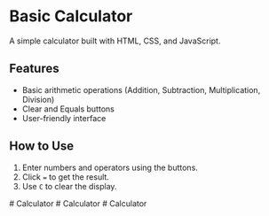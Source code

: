 # Basic Calculator

A simple calculator built with HTML, CSS, and JavaScript.

## Features
- Basic arithmetic operations (Addition, Subtraction, Multiplication, Division)
- Clear and Equals buttons
- User-friendly interface

## How to Use
1. Enter numbers and operators using the buttons.
2. Click `=` to get the result.
3. Use `C` to clear the display.

#   C a l c u l a t o r  
 #   C a l c u l a t o r  
 #   C a l c u l a t o r  
 